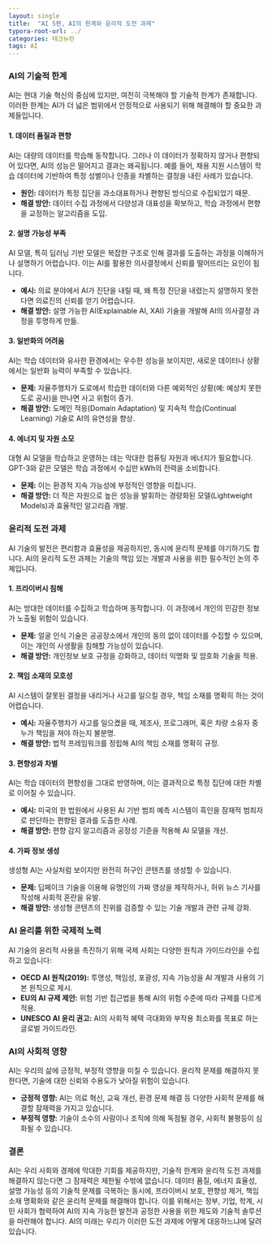 ```yaml
---
layout: single
title:  "AI 5편, AI의 한계와 윤리적 도전 과제"
typora-root-url: ../
categories: 테크뉴런
tags: AI
---
```




### AI의 기술적 한계

AI는 현대 기술 혁신의 중심에 있지만, 여전히 극복해야 할 기술적 한계가 존재합니다. 이러한 한계는 AI가 더 넓은 범위에서 안정적으로 사용되기 위해 해결해야 할 중요한 과제들입니다.

#### 1. **데이터 품질과 편향**

AI는 대량의 데이터를 학습해 동작합니다. 그러나 이 데이터가 정확하지 않거나 편향되어 있다면, AI의 성능은 떨어지고 결과는 왜곡됩니다. 예를 들어, 채용 지원 시스템이 학습 데이터에 기반하여 특정 성별이나 인종을 차별하는 결정을 내린 사례가 있습니다.

- **원인:** 데이터가 특정 집단을 과소대표하거나 편향된 방식으로 수집되었기 때문.
- **해결 방안:** 데이터 수집 과정에서 다양성과 대표성을 확보하고, 학습 과정에서 편향을 교정하는 알고리즘을 도입.

#### 2. **설명 가능성 부족**

AI 모델, 특히 딥러닝 기반 모델은 복잡한 구조로 인해 결과를 도출하는 과정을 이해하거나 설명하기 어렵습니다. 이는 AI를 활용한 의사결정에서 신뢰를 떨어뜨리는 요인이 됩니다.

- **예시:** 의료 분야에서 AI가 진단을 내릴 때, 왜 특정 진단을 내렸는지 설명하지 못한다면 의료진의 신뢰를 얻기 어렵습니다.
- **해결 방안:** 설명 가능한 AI(Explainable AI, XAI) 기술을 개발해 AI의 의사결정 과정을 투명하게 만듦.

#### 3. **일반화의 어려움**

AI는 학습 데이터와 유사한 환경에서는 우수한 성능을 보이지만, 새로운 데이터나 상황에서는 일반화 능력이 부족할 수 있습니다.

- **문제:** 자율주행차가 도로에서 학습한 데이터와 다른 예외적인 상황(예: 예상치 못한 도로 공사)을 만나면 사고 위험이 증가.
- **해결 방안:** 도메인 적응(Domain Adaptation) 및 지속적 학습(Continual Learning) 기술로 AI의 유연성을 향상.

#### 4. **에너지 및 자원 소모**

대형 AI 모델을 학습하고 운영하는 데는 막대한 컴퓨팅 자원과 에너지가 필요합니다. GPT-3와 같은 모델은 학습 과정에서 수십만 kWh의 전력을 소비합니다.

- **문제:** 이는 환경적 지속 가능성에 부정적인 영향을 미칩니다.
- **해결 방안:** 더 적은 자원으로 높은 성능을 발휘하는 경량화된 모델(Lightweight Models)과 효율적인 알고리즘 개발.

### 윤리적 도전 과제

AI 기술의 발전은 편리함과 효율성을 제공하지만, 동시에 윤리적 문제를 야기하기도 합니다. AI의 윤리적 도전 과제는 기술의 책임 있는 개발과 사용을 위한 필수적인 논의 주제입니다.

#### 1. **프라이버시 침해**

AI는 방대한 데이터를 수집하고 학습하며 동작합니다. 이 과정에서 개인의 민감한 정보가 노출될 위험이 있습니다.

- **문제:** 얼굴 인식 기술은 공공장소에서 개인의 동의 없이 데이터를 수집할 수 있으며, 이는 개인의 사생활을 침해할 가능성이 있습니다.
- **해결 방안:** 개인정보 보호 규정을 강화하고, 데이터 익명화 및 암호화 기술을 적용.

#### 2. **책임 소재의 모호성**

AI 시스템이 잘못된 결정을 내리거나 사고를 일으킬 경우, 책임 소재를 명확히 하는 것이 어렵습니다.

- **예시:** 자율주행차가 사고를 일으켰을 때, 제조사, 프로그래머, 혹은 차량 소유자 중 누가 책임을 져야 하는지 불분명.
- **해결 방안:** 법적 프레임워크를 정립해 AI의 책임 소재를 명확히 규정.

#### 3. **편향성과 차별**

AI는 학습 데이터의 편향성을 그대로 반영하며, 이는 결과적으로 특정 집단에 대한 차별로 이어질 수 있습니다.

- **예시:** 미국의 한 법원에서 사용된 AI 기반 범죄 예측 시스템이 흑인을 잠재적 범죄자로 판단하는 편향된 결과를 도출한 사례.
- **해결 방안:** 편향 감지 알고리즘과 공정성 기준을 적용해 AI 모델을 개선.

#### 4. **가짜 정보 생성**

생성형 AI는 사실처럼 보이지만 완전히 허구인 콘텐츠를 생성할 수 있습니다.

- **문제:** 딥페이크 기술을 이용해 유명인의 가짜 영상을 제작하거나, 허위 뉴스 기사를 작성해 사회적 혼란을 유발.
- **해결 방안:** 생성형 콘텐츠의 진위를 검증할 수 있는 기술 개발과 관련 규제 강화.

### AI 윤리를 위한 국제적 노력

AI 기술의 윤리적 사용을 촉진하기 위해 국제 사회는 다양한 원칙과 가이드라인을 수립하고 있습니다:

- **OECD AI 원칙(2019):** 투명성, 책임성, 포괄성, 지속 가능성을 AI 개발과 사용의 기본 원칙으로 제시.
- **EU의 AI 규제 제안:** 위험 기반 접근법을 통해 AI의 위험 수준에 따라 규제를 다르게 적용.
- **UNESCO AI 윤리 권고:** AI의 사회적 혜택 극대화와 부작용 최소화를 목표로 하는 글로벌 가이드라인.

### AI의 사회적 영향

AI는 우리의 삶에 긍정적, 부정적 영향을 미칠 수 있습니다. 윤리적 문제를 해결하지 못한다면, 기술에 대한 신뢰와 수용도가 낮아질 위험이 있습니다.

- **긍정적 영향:** AI는 의료 혁신, 교육 개선, 환경 문제 해결 등 다양한 사회적 문제를 해결할 잠재력을 가지고 있습니다.
- **부정적 영향:** 기술이 소수의 사람이나 조직에 의해 독점될 경우, 사회적 불평등이 심화될 수 있습니다.

### 결론

AI는 우리 사회와 경제에 막대한 기회를 제공하지만, 기술적 한계와 윤리적 도전 과제를 해결하지 않는다면 그 잠재력은 제한될 수밖에 없습니다. 데이터 품질, 에너지 효율성, 설명 가능성 등의 기술적 문제를 극복하는 동시에, 프라이버시 보호, 편향성 제거, 책임 소재 명확화와 같은 윤리적 문제를 해결해야 합니다. 이를 위해서는 정부, 기업, 학계, 시민 사회가 협력하여 AI의 지속 가능한 발전과 공정한 사용을 위한 제도와 기술적 솔루션을 마련해야 합니다. AI의 미래는 우리가 이러한 도전 과제에 어떻게 대응하느냐에 달려 있습니다.
